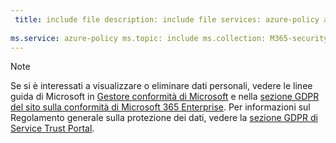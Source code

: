 ```yaml
---
 title: include file description: include file services: azure-policy author: eross-msft
 
ms.service: azure-policy ms.topic: include ms.collection: M365-security-compliance ms.date: 05/01/2018 ms.author: lizross ms.custom: include file
---
```


>[!Note]
>Se si è interessati a visualizzare o eliminare dati personali, vedere le linee guida di Microsoft in [Gestore conformità di Microsoft](https://servicetrust.microsoft.com/ComplianceManager) e nella [sezione GDPR del sito sulla conformità di Microsoft 365 Enterprise](https://docs.microsoft.com/en-us/microsoft-365/compliance/gdpr). Per informazioni sul Regolamento generale sulla protezione dei dati, vedere la [sezione GDPR di Service Trust Portal](https://servicetrust.microsoft.com/ViewPage/GDPRGetStarted).

